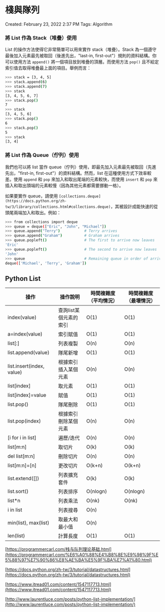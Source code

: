 # 棧與隊列

Created: February 23, 2022 2:37 PM
Tags: Algorithm

### 將 List 作為 Stack（堆疊）使用

List 的操作方法使得它非常簡單可以用來實作 stack（堆疊）。Stack 為一個遵守最後加入元素最先被取回（後進先出，"last-in, first-out"）規則的資料結構。你可以使用方法 `append()` 將一個項目放到堆疊的頂層。而使用方法 `pop()` 且不給定索引值去取得堆疊最上面的項目。舉例而言：

```bash
>>> stack = [3, 4, 5]
>>> stack.append(6)
>>> stack.append(7)
>>> stack
[3, 4, 5, 6, 7]
>>> stack.pop()
7
>>> stack
[3, 4, 5, 6]
>>> stack.pop()
6
>>> stack.pop()
5
>>> stack
[3, 4]
```

### 將 List 作為 Queue（佇列）使用

我們也可以將 list 當作 queue（佇列）使用，即最先加入元素最先被取回（先進先出，"first-in, first-out"）的資料結構。然而，list 在這種使用方式下效率較差。使用 `append` 和 `pop` 來加入和取出尾端的元素較快，而使用 `insert` 和 `pop` 來插入和取出頭端的元素較慢（因為其他元素都需要挪動一格）。

如果要實作 queue，請使用 `[collections.deque](https://docs.python.org/zh-tw/3/library/collections.html#collections.deque)`，其被設計成能快速的從頭尾兩端加入和取出。例如：

```bash
>>> from collections import deque
>>> queue = deque(["Eric", "John", "Michael"])
>>> queue.append("Terry")           # Terry arrives
>>> queue.append("Graham")          # Graham arrives
>>> queue.popleft()                 # The first to arrive now leaves
'Eric'
>>> queue.popleft()                 # The second to arrive now leaves
'John'
>>> queue                           # Remaining queue in order of arrival
deque(['Michael', 'Terry', 'Graham'])
```

## Python List

| 操作 | 操作說明 | 時間複雜度（平均情況） | 時間複雜度（最壞情況） |
| --- | --- | --- | --- |
| index(value) | 查詢list某個元素的索引 | O(1) | O(1) |
| a=index(value) | 索引賦值 | O(1) | O(1) |
| list[:] | 列表複製 | O(n) | O(n) |
| list.append(value) | 隊尾新增 | O(1) | O(1) |
| list.insert(index, value) | 根據索引插入某個元素 | O(n) | O(n) |
| list[index] | 取元素 | O(1) | O(1) |
| list[index]=value | 賦值 | O(1) | O(1) |
| list.pop() | 隊尾刪除 | O(1) | O(1) |
| list.pop(index) | 根據索引刪除某個元素 | O(n) | O(n) |
| [i for i in list] | 遍歷/迭代 | O(n) | O(n) |
| list[m:n] | 取切片 | O(k) | O(k) |
| del list[m:n] | 刪除切片 | O(n) | O(n) |
| list[m:n]=[n] | 更改切片 | O(k+n) | O(k+n) |
| list.extend([]) | 列表擴充套件 | O(k) | O(k) |
| list.sort() | 列表排序 | O(nlogn) | O(nlogn) |
| list*n | 列表乘法 | O(nk) | O(nk) |
| i in list | 列表搜尋 | O(n) |  |
| min(list), max(list) | 取最大和最小值 | O(n) |  |
| len(list) | 計算長度 | O(1) | O(1) |

[https://programmercarl.com/栈与队列理论基础.html](https://programmercarl.com/%E6%A0%88%E4%B8%8E%E9%98%9F%E5%88%97%E7%90%86%E8%AE%BA%E5%9F%BA%E7%A1%80.html)

[https://docs.python.org/zh-tw/3/tutorial/datastructures.html](https://docs.python.org/zh-tw/3/tutorial/datastructures.html)

[https://www.itread01.com/content/1547117713.html](https://www.itread01.com/content/1547117713.html)

[http://www.laurentluce.com/posts/python-list-implementation/](http://www.laurentluce.com/posts/python-list-implementation/)
